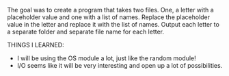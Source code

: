The goal was to create a program that takes two files. One, a letter with a placeholder value and one with a list of names.
Replace the placeholder value in the letter and replace it with the list of names.
Output each letter to a separate folder and separate file name for each letter.

THINGS I LEARNED:
- I will be using the OS module a lot, just like the random module!
- I/O seems like it will be very interesting and open up a lot of possibilities.
